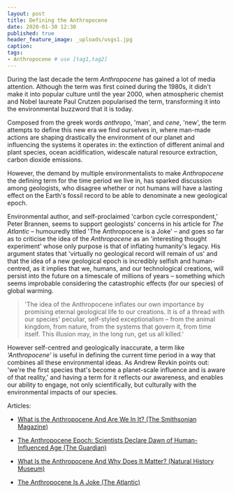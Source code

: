 ```yaml
---
layout: post
title: Defining the Anthropocene
date: 2020-01-30 12:30
published: true
header_feature_image: _uploads/usgs1.jpg
caption:
tags:    
- Anthropocene # use [tag1,tag2]
---
```


During the last decade the term _Anthropocene_ has gained a lot of media attention. Although the term was first coined during the 1980s, it didn't make it into popular culture until the year 2000, when atmospheric chemist and Nobel laureate Paul Crutzen popularised the term, transforming it into the environmental buzzword that it is today.

Composed from the greek words _anthropo_, 'man', and _cene_, 'new', the term attempts to define this new era we find ourselves in, where man-made actions are shaping drastically the environment of our planet and influencing the systems it operates in: the extinction of different animal and plant species, ocean acidification, widescale natural resource extraction, carbon dioxide emissions.

However, the demand by multiple environmentalists to make _Anthropocene_ the defining term for the time period we live in, has sparked discussion among geologists, who disagree whether or not humans will have a lasting effect on the Earth's fossil record to be able to denominate a new geological epoch.

Environmental author, and self-proclaimed 'carbon cycle correspondent,' Peter Brannen, seems to support geologists' concerns in his article for _The Atlantic_ – humouredly titled 'The Anthropocene is a Joke' – and goes so far as to criticise the idea of the _Anthropocene_ as an 'interesting thought experiment' whose only purpose is that of inflating humanity's legacy. His argument states that 'virtually no geological record will remain of us' and that the idea of a new geological epoch is incredibly selfish and human-centred, as it implies that we, humans, and our technological creations, will persist into the future on a timescale of millions of years – something which seems improbable considering the catastrophic effects (for our species) of global warming.

> 'The idea of the Anthropocene inflates our own importance by promising eternal geological life to our creations. It is of a thread with our species' peculiar, self-styled exceptionalism – from the animal kingdom, from nature, from the systems that govern it, from time itself. This illusion may, in the long run, get us all killed.'

However self-centred and geologically inaccurate, a term like _'Anthropocene'_ is useful in defining the current time period in a way that combines all these environmental ideas. As Andrew Revkin points out: 'we're the first species that's become a planet-scale influence and is aware of that reality,' and having a term for it reflects our awareness, and enables our ability to engage, not only scientifically, but culturally with the environmental impacts of our species.

Articles:
- [What is the Anthropocene And Are We In It? (The Smithsonian Magazine)][4598f4ed]
- [The Anthropocene Epoch: Scientists Declare Dawn of Human-Influenced Age (The Guardian)][19078c2a]
- [What Is the Anthropocene And Why Does It Matter? (Natural History Museum)][1f01d961]
- [The Anthropocene Is A Joke (The Atlantic)][34c202c2]

  [4598f4ed]: https://www.smithsonianmag.com/science-nature/what-is-the-anthropocene-and-are-we-in-it-164801414/ "What is the Anthropocene And Are We In It? (The Smithsonian Magazine)"
  [19078c2a]: https://www.theguardian.com/environment/2016/aug/29/declare-anthropocene-epoch-experts-urge-geological-congress-human-impact-earth "The Anthropocene Epoch: Scientists Declare Dawn of Human-Influenced Age (The Guardian)"
  [1f01d961]: https://www.nhm.ac.uk/discover/what-is-the-anthropocene.html "What Is the Anthropocene And Why Does It Matter? (Natural History Museum)"
  [34c202c2]: https://www.theatlantic.com/science/archive/2019/08/arrogance-anthropocene/595795/ "The Anthropocene Is A Joke (The Atlantic)"
